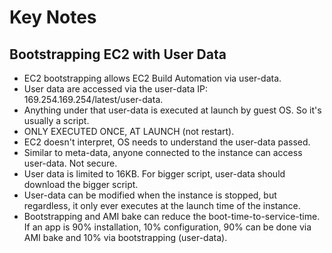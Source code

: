 # Key Notes

## Bootstrapping EC2 with User Data

* EC2 bootstrapping allows EC2 Build Automation via user-data.
* User data are accessed via the user-data IP: 169.254.169.254/latest/user-data.
* Anything under that user-data is executed at launch by guest OS. So it's usually a script.
* ONLY EXECUTED ONCE, AT LAUNCH (not restart).
* EC2 doesn't interpret, OS needs to understand the user-data passed.
* Similar to meta-data, anyone connected to the instance can access user-data. Not secure.
* User data is limited to 16KB. For bigger script, user-data should download the bigger script.
* User-data can be modified when the instance is stopped, but regardless, it only ever executes at the launch time of the instance.
* Bootstrapping and AMI bake can reduce the boot-time-to-service-time. If an app is 90% installation, 10% configuration, 90% can be done via AMI bake and 10% via bootstrapping (user-data).